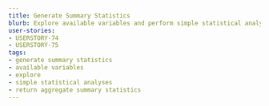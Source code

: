 ```yaml
---
title: Generate Summary Statistics
blurb: Explore available variables and perform simple statistical analyses that return aggregate summary statistics.
user-stories:
- USERSTORY-74
- USERSTORY-75
tags:
- generate summary statistics
- available variables
- explore
- simple statistical analyses
- return aggregate summary statistics
---
```

